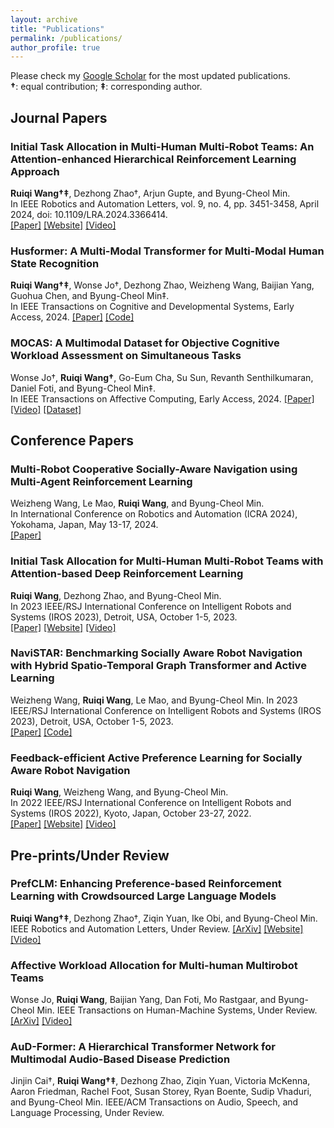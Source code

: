 ```yaml
---
layout: archive
title: "Publications"
permalink: /publications/
author_profile: true
---
```


Please check my [Google Scholar](https://scholar.google.com/citations?user=b6LHm70AAAAJ&hl=en) for the most updated publications.  
**†**: equal contribution; **‡**: corresponding author.  

## Journal Papers

### **Initial Task Allocation in Multi-Human Multi-Robot Teams: An Attention-enhanced Hierarchical Reinforcement Learning Approach**  
**Ruiqi Wang†‡**, Dezhong Zhao†, Arjun Gupte, and Byung-Cheol Min.      
In IEEE Robotics and Automation Letters, vol. 9, no. 4, pp. 3451-3458, April 2024, doi: 10.1109/LRA.2024.3366414.    
[[Paper]](https://ieeexplore.ieee.org/abstract/document/10436714) [[Website]](https://sites.google.com/view/ita-aehrl) [[Video]](https://www.youtube.com/watch?v=wMXLYCuktRk)  

### **Husformer: A Multi-Modal Transformer for Multi-Modal Human State Recognition**  
**Ruiqi Wang†‡**, Wonse Jo†, Dezhong Zhao, Weizheng Wang, Baijian Yang, Guohua Chen, and Byung-Cheol Min‡.      
In IEEE Transactions on Cognitive and Developmental Systems, Early Access, 2024. 
[[Paper]](https://ieeexplore.ieee.org/document/10413204) [[Code]](https://github.com/SMARTlab-Purdue/Husformer) 

### **MOCAS: A Multimodal Dataset for Objective Cognitive Workload Assessment on Simultaneous Tasks**  
Wonse Jo†, **Ruiqi Wang†**, Go-Eum Cha, Su Sun, Revanth Senthilkumaran, Daniel Foti, and Byung-Cheol Min‡.      
In IEEE Transactions on Affective Computing, Early Access, 2024. 
[[Paper]](https://arxiv.org/pdf/2210.03065) [[Video]](https://www.youtube.com/watch?v=BxVVj7R9b70&feature=youtu.be) [[Dataset]](https://zenodo.org/records/10396672)



## Conference Papers

### **Multi-Robot Cooperative Socially-Aware Navigation using Multi-Agent Reinforcement Learning**  
Weizheng Wang, Le Mao, **Ruiqi Wang**, and Byung-Cheol Min.   
In International Conference on Robotics and Automation (ICRA 2024), Yokohama, Japan, May 13-17, 2024.   
[[Paper]](https://arxiv.org/abs/2309.15234)  

### **Initial Task Allocation for Multi-Human Multi-Robot Teams with Attention-based Deep Reinforcement Learning**  
**Ruiqi Wang**, Dezhong Zhao, and Byung-Cheol Min.      
In 2023 IEEE/RSJ International Conference on Intelligent Robots and Systems (IROS 2023), Detroit, USA, October 1-5, 2023.   
[[Paper]](https://arxiv.org/pdf/2303.02486) [[Website]](https://sites.google.com/view/ITA-AtRL) [[Video]](https://www.youtube.com/watch?v=P_3nURWuSnk)    

### **NaviSTAR: Benchmarking Socially Aware Robot Navigation with Hybrid Spatio-Temporal Graph Transformer and Active Learning**    
Weizheng Wang, **Ruiqi Wang**, Le Mao, and Byung-Cheol Min. 
In 2023 IEEE/RSJ International Conference on Intelligent Robots and Systems (IROS 2023), Detroit, USA, October 1-5, 2023.           
[[Paper]](https://arxiv.org/pdf/2304.05979) [[Code]](https://github.com/SMARTlab-Purdue/SAN-NaviSTAR)   

### **Feedback-efficient Active Preference Learning for Socially Aware Robot Navigation**  
**Ruiqi Wang**, Weizheng Wang, and Byung-Cheol Min.  
In 2022 IEEE/RSJ International Conference on Intelligent Robots and Systems (IROS 2022), Kyoto, Japan, October 23-27, 2022.   
[[Paper]]([https://arxiv.org/abs/2109.02823](https://arxiv.org/pdf/2201.00469)) [[Website]](https://sites.google.com/view/san-fapl) [[Video]](https://www.youtube.com/watch?v=ZVb5ZEzDKhM&feature=youtu.be)  


## Pre-prints/Under Review

### **PrefCLM: Enhancing Preference-based Reinforcement Learning with Crowdsourced Large Language Models**  
**Ruiqi Wang†‡**, Dezhong Zhao†, Ziqin Yuan, Ike Obi, and Byung-Cheol Min.  
IEEE Robotics and Automation Letters, Under Review. 
[[ArXiv]](https://arxiv.org/abs/2407.08213) [[Website]](https://prefclm.github.io/) [[Video]](https://www.youtube.com/watch?v=0vyekC2fqrY)  

### **Affective Workload Allocation for Multi-human Multirobot Teams**  
Wonse Jo, **Ruiqi Wang**, Baijian Yang, Dan Foti, Mo Rastgaar, and Byung-Cheol Min. 
IEEE Transactions on Human-Machine Systems, Under Review. 
[[ArXiv]](https://arxiv.org/pdf/2303.10465) [[Video]](https://www.youtube.com/watch?v=qrmAQqfdLZk)  

### **AuD-Former: A Hierarchical Transformer Network for Multimodal Audio-Based Disease Prediction**  
Jinjin Cai†, **Ruiqi Wang†‡**, Dezhong Zhao, Ziqin Yuan, Victoria McKenna, Aaron Friedman, Rachel Foot, Susan Storey, Ryan Boente, Sudip Vhaduri, and Byung-Cheol Min. 
IEEE/ACM Transactions on Audio, Speech, and Language Processing, Under Review. 










